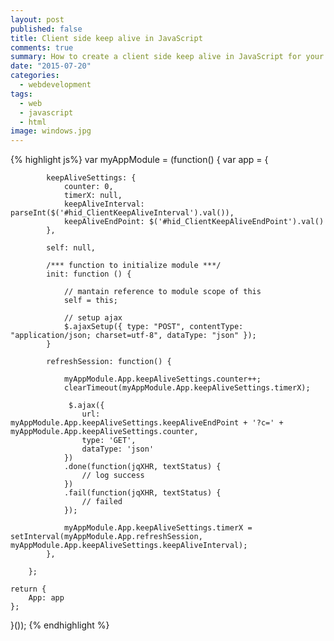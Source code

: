 ```yaml
---
layout: post
published: false
title: Client side keep alive in JavaScript
comments: true
summary: How to create a client side keep alive in JavaScript for your website
date: "2015-07-20"
categories: 
  - webdevelopment
tags: 
  - web
  - javascript
  - html
image: windows.jpg
---
```



{% highlight js%}
var myAppModule = (function() {
	var 
        app = {

            keepAliveSettings: {
                counter: 0,
                timerX: null,
				keepAliveInterval: parseInt($('#hid_ClientKeepAliveInterval').val()),
				keepAliveEndPoint: $('#hid_ClientKeepAliveEndPoint').val()
            },

            self: null,
			
			/*** function to initialize module ***/
            init: function () {
                
				// mantain reference to module scope of this
                self = this;
				
                // setup ajax
                $.ajaxSetup({ type: "POST", contentType: "application/json; charset=utf-8", dataType: "json" });
			}
			
			refreshSession: function() {
                
				myAppModule.App.keepAliveSettings.counter++;
                clearTimeout(myAppModule.App.keepAliveSettings.timerX);

                 $.ajax({
                    url: myAppModule.App.keepAliveSettings.keepAliveEndPoint + '?c=' + myAppModule.App.keepAliveSettings.counter,
                    type: 'GET',
                    dataType: 'json'
                })
                .done(function(jqXHR, textStatus) { 
                    // log success
                })
                .fail(function(jqXHR, textStatus) {
                    // failed
                });

                myAppModule.App.keepAliveSettings.timerX = setInterval(myAppModule.App.refreshSession, myAppModule.App.keepAliveSettings.keepAliveInterval);
            },
			
		};
	
	return {
        App: app
    };

}());
{% endhighlight %}
